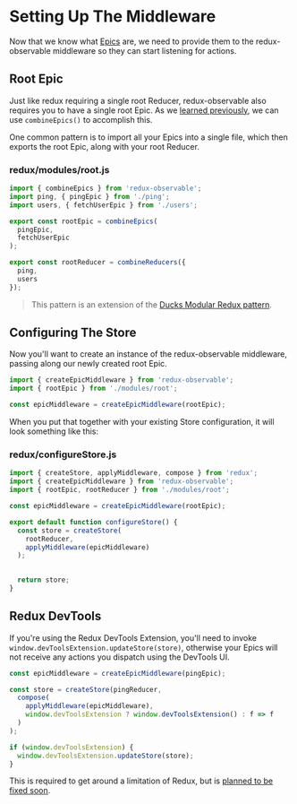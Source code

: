 # Setting Up The Middleware

Now that we know what [Epics](Epics.md) are, we need to provide them to the redux-observable middleware so they can start listening for actions.

## Root Epic

Just like redux requiring a single root Reducer, redux-observable also requires you to have a single root Epic. As we [learned previously](Epics.md), we can use `combineEpics()` to accomplish this.

One common pattern is to import all your Epics into a single file, which then exports the root Epic, along with your root Reducer.

### redux/modules/root.js

```js
import { combineEpics } from 'redux-observable';
import ping, { pingEpic } from './ping';
import users, { fetchUserEpic } from './users';

export const rootEpic = combineEpics(
  pingEpic,
  fetchUserEpic
);

export const rootReducer = combineReducers({
  ping,
  users
});
```

> This pattern is an extension of the [Ducks Modular Redux pattern](https://github.com/erikras/ducks-modular-redux).

## Configuring The Store

Now you'll want to create an instance of the redux-observable middleware, passing along our newly created root Epic. 

```js
import { createEpicMiddleware } from 'redux-observable';
import { rootEpic } from './modules/root';

const epicMiddleware = createEpicMiddleware(rootEpic);
```

When you put that together with your existing Store configuration, it will look something like this:

### redux/configureStore.js

```js
import { createStore, applyMiddleware, compose } from 'redux';
import { createEpicMiddleware } from 'redux-observable';
import { rootEpic, rootReducer } from './modules/root';

const epicMiddleware = createEpicMiddleware(rootEpic);

export default function configureStore() {
  const store = createStore(
    rootReducer,
	applyMiddleware(epicMiddleware)
  );
  

  return store;
}
```

## Redux DevTools

If you're using the Redux DevTools Extension, you'll need to invoke `window.devToolsExtension.updateStore(store)`, otherwise your Epics will not receive any actions you dispatch using the DevTools UI.

```js
const epicMiddleware = createEpicMiddleware(pingEpic);

const store = createStore(pingReducer,
  compose(
    applyMiddleware(epicMiddleware),
    window.devToolsExtension ? window.devToolsExtension() : f => f
  )
);

if (window.devToolsExtension) {
  window.devToolsExtension.updateStore(store);
}
```
This is required to get around a limitation of Redux, but is [planned to be fixed soon](https://github.com/reactjs/redux/pull/1702).